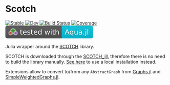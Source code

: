 # Scotch

[![Stable](https://img.shields.io/badge/docs-stable-blue.svg)](https://Keluaa.github.io/Scotch.jl/stable/)
[![Dev](https://img.shields.io/badge/docs-dev-blue.svg)](https://Keluaa.github.io/Scotch.jl/dev/)
[![Build Status](https://github.com/Keluaa/Scotch.jl/actions/workflows/CI.yml/badge.svg?branch=main)](https://github.com/Keluaa/Scotch.jl/actions/workflows/CI.yml?query=branch%3Amain)
[![Coverage](https://codecov.io/gh/Keluaa/Scotch.jl/branch/main/graph/badge.svg)](https://codecov.io/gh/Keluaa/Scotch.jl)
[![Aqua](https://raw.githubusercontent.com/JuliaTesting/Aqua.jl/master/badge.svg)](https://github.com/JuliaTesting/Aqua.jl)

Julia wrapper around the [SCOTCH](https://www.labri.fr/perso/pelegrin/scotch/) library.

SCOTCH is downloaded through the [SCOTCH_jll](https://juliahub.com/ui/Packages/General/SCOTCH_jll),
therefore there is no need to build the library manually.
[See here](https://docs.binarybuilder.org/stable/jll/#Overriding-the-artifacts-in-JLL-packages) to use
a local installation instead.

Extensions allow to convert to/from any `AbstractGraph` from [Graphs.jl](https://github.com/JuliaGraphs/Graphs.jl) and [SimpleWeightedGraphs.jl](https://github.com/JuliaGraphs/SimpleWeightedGraphs.jl).
